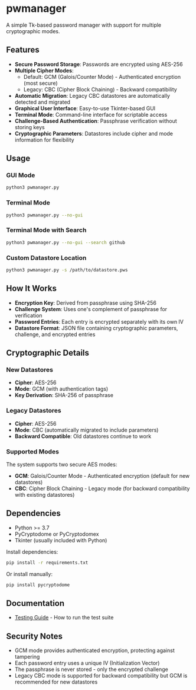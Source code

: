 # pwmanager

A simple Tk-based password manager with support for multiple cryptographic modes.

## Features

- **Secure Password Storage**: Passwords are encrypted using AES-256
- **Multiple Cipher Modes**: 
  - Default: GCM (Galois/Counter Mode) - Authenticated encryption (most secure)
  - Legacy: CBC (Cipher Block Chaining) - Backward compatibility
- **Automatic Migration**: Legacy CBC datastores are automatically detected and migrated
- **Graphical User Interface**: Easy-to-use Tkinter-based GUI
- **Terminal Mode**: Command-line interface for scriptable access
- **Challenge-Based Authentication**: Passphrase verification without storing keys
- **Cryptographic Parameters**: Datastores include cipher and mode information for flexibility

## Usage

### GUI Mode

```bash
python3 pwmanager.py
```

### Terminal Mode

```bash
python3 pwmanager.py --no-gui
```

### Terminal Mode with Search

```bash
python3 pwmanager.py --no-gui --search github
```

### Custom Datastore Location

```bash
python3 pwmanager.py -s /path/to/datastore.pws
```

## How It Works

- **Encryption Key**: Derived from passphrase using SHA-256
- **Challenge System**: Uses one's complement of passphrase for verification
- **Password Entries**: Each entry is encrypted separately with its own IV
- **Datastore Format**: JSON file containing cryptographic parameters, challenge, and encrypted entries

## Cryptographic Details

### New Datastores
- **Cipher**: AES-256
- **Mode**: GCM (with authentication tags)
- **Key Derivation**: SHA-256 of passphrase

### Legacy Datastores
- **Cipher**: AES-256
- **Mode**: CBC (automatically migrated to include parameters)
- **Backward Compatible**: Old datastores continue to work

### Supported Modes
The system supports two secure AES modes:
- **GCM**: Galois/Counter Mode - Authenticated encryption (default for new datastores)
- **CBC**: Cipher Block Chaining - Legacy mode (for backward compatibility with existing datastores)

## Dependencies

+ Python >= 3.7
+ PyCryptodome or PyCryptodomex
+ Tkinter (usually included with Python)

Install dependencies:

```bash
pip install -r requirements.txt
```

Or install manually:

```bash
pip install pycryptodome
```

## Documentation

- [Testing Guide](docs/TESTING.md) - How to run the test suite

## Security Notes

- GCM mode provides authenticated encryption, protecting against tampering
- Each password entry uses a unique IV (Initialization Vector)
- The passphrase is never stored - only the encrypted challenge
- Legacy CBC mode is supported for backward compatibility but GCM is recommended for new datastores

